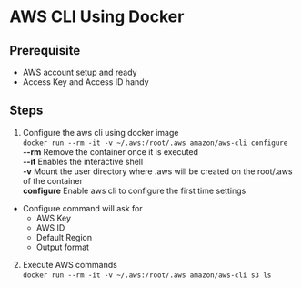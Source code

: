 # AWS CLI Using Docker

## Prerequisite

- AWS account setup and ready
- Access Key and Access ID handy

## Steps
1.  Configure the aws cli using docker image
<br>`docker run --rm -it -v ~/.aws:/root/.aws amazon/aws-cli configure`<br>
**--rm** Remove the container once it is executed<br>
**--it** Enables the interactive shell<br>
**-v** Mount the user directory where .aws will be created on the root/.aws of the container<br>
**configure** Enable aws cli to configure the first time settings<br>
   - Configure command will ask for
      - AWS Key
      - AWS ID
      - Default Region
      - Output format
2. Execute AWS commands
<br>`docker run --rm -it -v ~/.aws:/root/.aws amazon/aws-cli s3 ls`<br>

